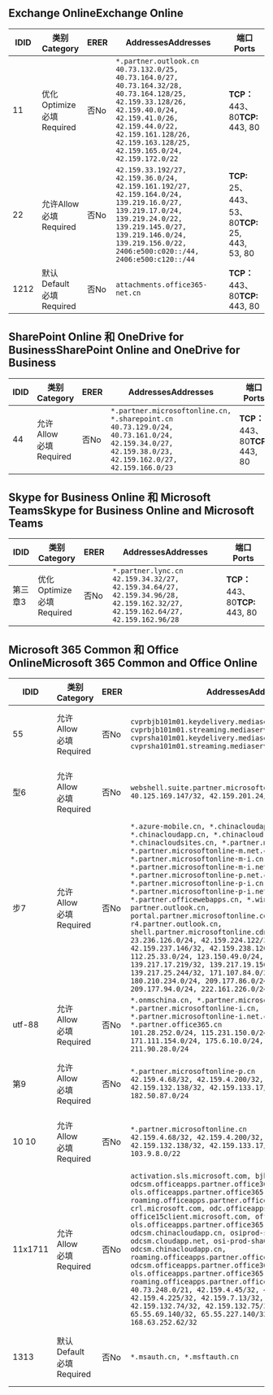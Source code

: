<!--THIS FILE IS AUTOMATICALLY GENERATED. MANUAL CHANGES WILL BE OVERWRITTEN.-->
<!--Please contact the Office 365 Endpoints team with any questions.-->
<!--China endpoints version 2019072900-->
<!--File generated 2019-07-29 11:00:19.8043-->

## <a name="exchange-online"></a><span data-ttu-id="9d734-101">Exchange Online</span><span class="sxs-lookup"><span data-stu-id="9d734-101">Exchange Online</span></span>

<span data-ttu-id="9d734-102">ID</span><span class="sxs-lookup"><span data-stu-id="9d734-102">ID</span></span> | <span data-ttu-id="9d734-103">类别</span><span class="sxs-lookup"><span data-stu-id="9d734-103">Category</span></span> | <span data-ttu-id="9d734-104">ER</span><span class="sxs-lookup"><span data-stu-id="9d734-104">ER</span></span> | <span data-ttu-id="9d734-105">Addresses</span><span class="sxs-lookup"><span data-stu-id="9d734-105">Addresses</span></span> | <span data-ttu-id="9d734-106">端口</span><span class="sxs-lookup"><span data-stu-id="9d734-106">Ports</span></span>
-- | -------------------- | -- | --------------------------------------------------------------------------------------------------------------------------------------------------------------------------------------------------------------------------------------- | ------------------------
<span data-ttu-id="9d734-107">1</span><span class="sxs-lookup"><span data-stu-id="9d734-107">1</span></span> | <span data-ttu-id="9d734-108">优化</span><span class="sxs-lookup"><span data-stu-id="9d734-108">Optimize</span></span><BR><span data-ttu-id="9d734-109">必填</span><span class="sxs-lookup"><span data-stu-id="9d734-109">Required</span></span> | <span data-ttu-id="9d734-110">否</span><span class="sxs-lookup"><span data-stu-id="9d734-110">No</span></span> | `*.partner.outlook.cn`<BR>`40.73.132.0/25, 40.73.164.0/27, 40.73.164.32/28, 40.73.164.128/25, 42.159.33.128/26, 42.159.40.0/24, 42.159.41.0/26, 42.159.44.0/22, 42.159.161.128/26, 42.159.163.128/25, 42.159.165.0/24, 42.159.172.0/22` | <span data-ttu-id="9d734-111">**TCP：** 443、80</span><span class="sxs-lookup"><span data-stu-id="9d734-111">**TCP:** 443, 80</span></span>
<span data-ttu-id="9d734-112">2</span><span class="sxs-lookup"><span data-stu-id="9d734-112">2</span></span> | <span data-ttu-id="9d734-113">允许</span><span class="sxs-lookup"><span data-stu-id="9d734-113">Allow</span></span><BR><span data-ttu-id="9d734-114">必填</span><span class="sxs-lookup"><span data-stu-id="9d734-114">Required</span></span> | <span data-ttu-id="9d734-115">否</span><span class="sxs-lookup"><span data-stu-id="9d734-115">No</span></span> | `42.159.33.192/27, 42.159.36.0/24, 42.159.161.192/27, 42.159.164.0/24, 139.219.16.0/27, 139.219.17.0/24, 139.219.24.0/22, 139.219.145.0/27, 139.219.146.0/24, 139.219.156.0/22, 2406:e500:c020::/44, 2406:e500:c120::/44` | <span data-ttu-id="9d734-116">**TCP:** 25、443、53、80</span><span class="sxs-lookup"><span data-stu-id="9d734-116">**TCP:** 25, 443, 53, 80</span></span>
<span data-ttu-id="9d734-117">12</span><span class="sxs-lookup"><span data-stu-id="9d734-117">12</span></span> | <span data-ttu-id="9d734-118">默认</span><span class="sxs-lookup"><span data-stu-id="9d734-118">Default</span></span><BR><span data-ttu-id="9d734-119">必填</span><span class="sxs-lookup"><span data-stu-id="9d734-119">Required</span></span> | <span data-ttu-id="9d734-120">否</span><span class="sxs-lookup"><span data-stu-id="9d734-120">No</span></span> | `attachments.office365-net.cn` | <span data-ttu-id="9d734-121">**TCP：** 443、80</span><span class="sxs-lookup"><span data-stu-id="9d734-121">**TCP:** 443, 80</span></span>

## <a name="sharepoint-online-and-onedrive-for-business"></a><span data-ttu-id="9d734-122">SharePoint Online 和 OneDrive for Business</span><span class="sxs-lookup"><span data-stu-id="9d734-122">SharePoint Online and OneDrive for Business</span></span>

<span data-ttu-id="9d734-123">ID</span><span class="sxs-lookup"><span data-stu-id="9d734-123">ID</span></span> | <span data-ttu-id="9d734-124">类别</span><span class="sxs-lookup"><span data-stu-id="9d734-124">Category</span></span> | <span data-ttu-id="9d734-125">ER</span><span class="sxs-lookup"><span data-stu-id="9d734-125">ER</span></span> | <span data-ttu-id="9d734-126">Addresses</span><span class="sxs-lookup"><span data-stu-id="9d734-126">Addresses</span></span> | <span data-ttu-id="9d734-127">端口</span><span class="sxs-lookup"><span data-stu-id="9d734-127">Ports</span></span>
-- | ----------------- | -- | ----------------------------------------------------------------------------------------------------------------------------------------------------- | ----------------
<span data-ttu-id="9d734-128">4</span><span class="sxs-lookup"><span data-stu-id="9d734-128">4</span></span> | <span data-ttu-id="9d734-129">允许</span><span class="sxs-lookup"><span data-stu-id="9d734-129">Allow</span></span><BR><span data-ttu-id="9d734-130">必填</span><span class="sxs-lookup"><span data-stu-id="9d734-130">Required</span></span> | <span data-ttu-id="9d734-131">否</span><span class="sxs-lookup"><span data-stu-id="9d734-131">No</span></span> | `*.partner.microsoftonline.cn, *.sharepoint.cn`<BR>`40.73.129.0/24, 40.73.161.0/24, 42.159.34.0/27, 42.159.38.0/23, 42.159.162.0/27, 42.159.166.0/23` | <span data-ttu-id="9d734-132">**TCP：** 443、80</span><span class="sxs-lookup"><span data-stu-id="9d734-132">**TCP:** 443, 80</span></span>

## <a name="skype-for-business-online-and-microsoft-teams"></a><span data-ttu-id="9d734-133">Skype for Business Online 和 Microsoft Teams</span><span class="sxs-lookup"><span data-stu-id="9d734-133">Skype for Business Online and Microsoft Teams</span></span>

<span data-ttu-id="9d734-134">ID</span><span class="sxs-lookup"><span data-stu-id="9d734-134">ID</span></span> | <span data-ttu-id="9d734-135">类别</span><span class="sxs-lookup"><span data-stu-id="9d734-135">Category</span></span> | <span data-ttu-id="9d734-136">ER</span><span class="sxs-lookup"><span data-stu-id="9d734-136">ER</span></span> | <span data-ttu-id="9d734-137">Addresses</span><span class="sxs-lookup"><span data-stu-id="9d734-137">Addresses</span></span> | <span data-ttu-id="9d734-138">端口</span><span class="sxs-lookup"><span data-stu-id="9d734-138">Ports</span></span>
-- | -------------------- | -- | -------------------------------------------------------------------------------------------------------------------------------- | ----------------
<span data-ttu-id="9d734-139">第三章</span><span class="sxs-lookup"><span data-stu-id="9d734-139">3</span></span> | <span data-ttu-id="9d734-140">优化</span><span class="sxs-lookup"><span data-stu-id="9d734-140">Optimize</span></span><BR><span data-ttu-id="9d734-141">必填</span><span class="sxs-lookup"><span data-stu-id="9d734-141">Required</span></span> | <span data-ttu-id="9d734-142">否</span><span class="sxs-lookup"><span data-stu-id="9d734-142">No</span></span> | `*.partner.lync.cn`<BR>`42.159.34.32/27, 42.159.34.64/27, 42.159.34.96/28, 42.159.162.32/27, 42.159.162.64/27, 42.159.162.96/28` | <span data-ttu-id="9d734-143">**TCP：** 443、80</span><span class="sxs-lookup"><span data-stu-id="9d734-143">**TCP:** 443, 80</span></span>

## <a name="microsoft-365-common-and-office-online"></a><span data-ttu-id="9d734-144">Microsoft 365 Common 和 Office Online</span><span class="sxs-lookup"><span data-stu-id="9d734-144">Microsoft 365 Common and Office Online</span></span>

<span data-ttu-id="9d734-145">ID</span><span class="sxs-lookup"><span data-stu-id="9d734-145">ID</span></span> | <span data-ttu-id="9d734-146">类别</span><span class="sxs-lookup"><span data-stu-id="9d734-146">Category</span></span> | <span data-ttu-id="9d734-147">ER</span><span class="sxs-lookup"><span data-stu-id="9d734-147">ER</span></span> | <span data-ttu-id="9d734-148">Addresses</span><span class="sxs-lookup"><span data-stu-id="9d734-148">Addresses</span></span> | <span data-ttu-id="9d734-149">端口</span><span class="sxs-lookup"><span data-stu-id="9d734-149">Ports</span></span>
-- | ------------------- | -- | ---------------------------------------------------------------------------------------------------------------------------------------------------------------------------------------------------------------------------------------------------------------------------------------------------------------------------------------------------------------------------------------------------------------------------------------------------------------------------------------------------------------------------------------------------------------------------------------------------------------------------------------------------------------------------------------------------------------------------------------------------------------------------------------------------------------------------------------------------------------------------------------------------------------------- | ----------------
<span data-ttu-id="9d734-150">5</span><span class="sxs-lookup"><span data-stu-id="9d734-150">5</span></span> | <span data-ttu-id="9d734-151">允许</span><span class="sxs-lookup"><span data-stu-id="9d734-151">Allow</span></span><BR><span data-ttu-id="9d734-152">必填</span><span class="sxs-lookup"><span data-stu-id="9d734-152">Required</span></span> | <span data-ttu-id="9d734-153">否</span><span class="sxs-lookup"><span data-stu-id="9d734-153">No</span></span> | `cvprbjb101m01.keydelivery.mediaservices.chinacloudapi.cn, cvprbjb101m01.streaming.mediaservices.chinacloudapi.cn, cvprsha101m01.keydelivery.mediaservices.chinacloudapi.cn, cvprsha101m01.streaming.mediaservices.chinacloudapi.cn` | <span data-ttu-id="9d734-154">**TCP：** 443、80</span><span class="sxs-lookup"><span data-stu-id="9d734-154">**TCP:** 443, 80</span></span>
<span data-ttu-id="9d734-155">型</span><span class="sxs-lookup"><span data-stu-id="9d734-155">6</span></span> | <span data-ttu-id="9d734-156">允许</span><span class="sxs-lookup"><span data-stu-id="9d734-156">Allow</span></span><BR><span data-ttu-id="9d734-157">必填</span><span class="sxs-lookup"><span data-stu-id="9d734-157">Required</span></span> | <span data-ttu-id="9d734-158">否</span><span class="sxs-lookup"><span data-stu-id="9d734-158">No</span></span> | `webshell.suite.partner.microsoftonline.cn`<BR>`40.125.169.147/32, 42.159.201.24/32` | <span data-ttu-id="9d734-159">**TCP：** 443、80</span><span class="sxs-lookup"><span data-stu-id="9d734-159">**TCP:** 443, 80</span></span>
<span data-ttu-id="9d734-160">步</span><span class="sxs-lookup"><span data-stu-id="9d734-160">7</span></span> | <span data-ttu-id="9d734-161">允许</span><span class="sxs-lookup"><span data-stu-id="9d734-161">Allow</span></span><BR><span data-ttu-id="9d734-162">必填</span><span class="sxs-lookup"><span data-stu-id="9d734-162">Required</span></span> | <span data-ttu-id="9d734-163">否</span><span class="sxs-lookup"><span data-stu-id="9d734-163">No</span></span> | `*.azure-mobile.cn, *.chinacloudapi.cn, *.chinacloudapp.cn, *.chinacloud-mobile.cn, *.chinacloudsites.cn, *.partner.microsoftonline-m.cn, *.partner.microsoftonline-m.net.cn, *.partner.microsoftonline-m-i.cn, *.partner.microsoftonline-m-i.net.cn, *.partner.microsoftonline-p.net.cn, *.partner.microsoftonline-p-i.cn, *.partner.microsoftonline-p-i.net.cn, *.partner.officewebapps.cn, *.windowsazure.cn, partner.outlook.cn, portal.partner.microsoftonline.cdnsvc.com, r4.partner.outlook.cn, shell.partner.microsoftonline.cdnsvc.com`<BR>`23.236.126.0/24, 42.159.224.122/32, 42.159.233.91/32, 42.159.237.146/32, 42.159.238.120/32, 58.68.168.0/24, 112.25.33.0/24, 123.150.49.0/24, 125.65.247.0/24, 139.217.17.219/32, 139.217.19.156/32, 139.217.21.3/32, 139.217.25.244/32, 171.107.84.0/24, 180.210.232.0/24, 180.210.234.0/24, 209.177.86.0/24, 209.177.90.0/24, 209.177.94.0/24, 222.161.226.0/24` | <span data-ttu-id="9d734-164">**TCP：** 443、80</span><span class="sxs-lookup"><span data-stu-id="9d734-164">**TCP:** 443, 80</span></span>
<span data-ttu-id="9d734-165">utf-8</span><span class="sxs-lookup"><span data-stu-id="9d734-165">8</span></span> | <span data-ttu-id="9d734-166">允许</span><span class="sxs-lookup"><span data-stu-id="9d734-166">Allow</span></span><BR><span data-ttu-id="9d734-167">必填</span><span class="sxs-lookup"><span data-stu-id="9d734-167">Required</span></span> | <span data-ttu-id="9d734-168">否</span><span class="sxs-lookup"><span data-stu-id="9d734-168">No</span></span> | `*.onmschina.cn, *.partner.microsoftonline.net.cn, *.partner.microsoftonline-i.cn, *.partner.microsoftonline-i.net.cn, *.partner.office365.cn`<BR>`101.28.252.0/24, 115.231.150.0/24, 123.235.32.0/24, 171.111.154.0/24, 175.6.10.0/24, 180.210.229.0/24, 211.90.28.0/24` | <span data-ttu-id="9d734-169">**TCP：** 443、80</span><span class="sxs-lookup"><span data-stu-id="9d734-169">**TCP:** 443, 80</span></span>
<span data-ttu-id="9d734-170">第</span><span class="sxs-lookup"><span data-stu-id="9d734-170">9</span></span> | <span data-ttu-id="9d734-171">允许</span><span class="sxs-lookup"><span data-stu-id="9d734-171">Allow</span></span><BR><span data-ttu-id="9d734-172">必填</span><span class="sxs-lookup"><span data-stu-id="9d734-172">Required</span></span> | <span data-ttu-id="9d734-173">否</span><span class="sxs-lookup"><span data-stu-id="9d734-173">No</span></span> | `*.partner.microsoftonline-p.cn`<BR>`42.159.4.68/32, 42.159.4.200/32, 42.159.7.156/32, 42.159.132.138/32, 42.159.133.17/32, 42.159.135.78/32, 182.50.87.0/24` | <span data-ttu-id="9d734-174">**TCP：** 443、80</span><span class="sxs-lookup"><span data-stu-id="9d734-174">**TCP:** 443, 80</span></span>
<span data-ttu-id="9d734-175">10 </span><span class="sxs-lookup"><span data-stu-id="9d734-175">10</span></span> | <span data-ttu-id="9d734-176">允许</span><span class="sxs-lookup"><span data-stu-id="9d734-176">Allow</span></span><BR><span data-ttu-id="9d734-177">必填</span><span class="sxs-lookup"><span data-stu-id="9d734-177">Required</span></span> | <span data-ttu-id="9d734-178">否</span><span class="sxs-lookup"><span data-stu-id="9d734-178">No</span></span> | `*.partner.microsoftonline.cn`<BR>`42.159.4.68/32, 42.159.4.200/32, 42.159.7.156/32, 42.159.132.138/32, 42.159.133.17/32, 42.159.135.78/32, 103.9.8.0/22` | <span data-ttu-id="9d734-179">**TCP：** 443、80</span><span class="sxs-lookup"><span data-stu-id="9d734-179">**TCP:** 443, 80</span></span>
<span data-ttu-id="9d734-180">11x17</span><span class="sxs-lookup"><span data-stu-id="9d734-180">11</span></span> | <span data-ttu-id="9d734-181">允许</span><span class="sxs-lookup"><span data-stu-id="9d734-181">Allow</span></span><BR><span data-ttu-id="9d734-182">必填</span><span class="sxs-lookup"><span data-stu-id="9d734-182">Required</span></span> | <span data-ttu-id="9d734-183">否</span><span class="sxs-lookup"><span data-stu-id="9d734-183">No</span></span> | `activation.sls.microsoft.com, bjb-odcsm.officeapps.partner.office365.cn, bjb-ols.officeapps.partner.office365.cn, bjb-roaming.officeapps.partner.office365.cn, crl.microsoft.com, odc.officeapps.live.com, office15client.microsoft.com, officecdn.microsoft.com, ols.officeapps.partner.office365.cn, osi-prod-bjb01-odcsm.chinacloudapp.cn, osiprod-scus01-odcsm.cloudapp.net, osi-prod-sha01-odcsm.chinacloudapp.cn, roaming.officeapps.partner.office365.cn, sha-odcsm.officeapps.partner.office365.cn, sha-ols.officeapps.partner.office365.cn, sha-roaming.officeapps.partner.office365.cn`<BR>`40.73.248.0/21, 42.159.4.45/32, 42.159.4.50/32, 42.159.4.225/32, 42.159.7.13/32, 42.159.132.73/32, 42.159.132.74/32, 42.159.132.75/32, 65.52.98.231/32, 65.55.69.140/32, 65.55.227.140/32, 70.37.81.47/32, 168.63.252.62/32` | <span data-ttu-id="9d734-184">**TCP：** 443、80</span><span class="sxs-lookup"><span data-stu-id="9d734-184">**TCP:** 443, 80</span></span>
<span data-ttu-id="9d734-185">13</span><span class="sxs-lookup"><span data-stu-id="9d734-185">13</span></span> | <span data-ttu-id="9d734-186">默认</span><span class="sxs-lookup"><span data-stu-id="9d734-186">Default</span></span><BR><span data-ttu-id="9d734-187">必填</span><span class="sxs-lookup"><span data-stu-id="9d734-187">Required</span></span> | <span data-ttu-id="9d734-188">否</span><span class="sxs-lookup"><span data-stu-id="9d734-188">No</span></span> | `*.msauth.cn, *.msftauth.cn` | <span data-ttu-id="9d734-189">**TCP：** 443、80</span><span class="sxs-lookup"><span data-stu-id="9d734-189">**TCP:** 443, 80</span></span>
